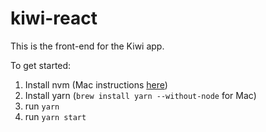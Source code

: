 # kiwi-react

This is the front-end for the Kiwi app.

To get started:
1. Install nvm (Mac instructions [here](https://www.codementor.io/mercurial/how-to-install-node-js-on-macos-sierra-mphz41ekk))
2. Install yarn (`brew install yarn --without-node` for Mac)
3. run `yarn`
4. run `yarn start`
